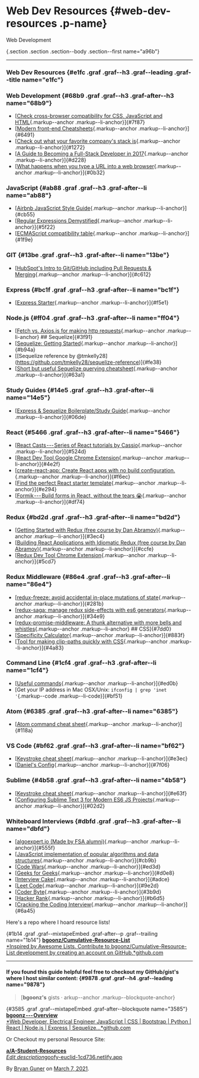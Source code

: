Web Dev Resources {#web-dev-resources .p-name}
=================


Web Development


 
{.section .section .section--body .section--first name="a96b"}
 

------------------------------------------------------------------------


  
### Web Dev Resources {#e1fc .graf .graf--h3 .graf--leading .graf--title name="e1fc"}

### Web Development {#68b9 .graf .graf--h3 .graf-after--h3 name="68b9"}

-   [[Check cross-browser compatibility for CSS, JavaScript and
    HTML](https://caniuse.com/#home){.markup--anchor
    .markup--li-anchor}]{#7f87}
-   [[Modern front-end
    Cheatsheets](https://medium.freecodecamp.org/modern-frontend-hacking-cheatsheets-df9c2566c72a){.markup--anchor
    .markup--li-anchor}]{#6491}
-   [[Check out what your favorite company's stack
    is](https://stackshare.io/){.markup--anchor
    .markup--li-anchor}]{#1272}
-   [[A Guide to Becoming a Full-Stack Developer in
    2017](https://medium.com/coderbyte/a-guide-to-becoming-a-full-stack-developer-in-2017-5c3c08a1600c){.markup--anchor
    .markup--li-anchor}]{#d228}
-   [[What happens when you type a URL into a web
    browser](http://edusagar.com/articles/view/70/What-happens-when-you-type-a-URL-in-browser){.markup--anchor
    .markup--li-anchor}]{#0b32}

### JavaScript {#ab88 .graf .graf--h3 .graf-after--li name="ab88"}

-   [[Airbnb JavaScript Style
    Guide](https://github.com/airbnb/javascript){.markup--anchor
    .markup--li-anchor}]{#cb55}
-   [[Regular Expressions
    Demystified](https://medium.freecodecamp.org/regular-expressions-demystified-regex-isnt-as-hard-as-it-looks-617b55cf787){.markup--anchor
    .markup--li-anchor}]{#5f22}
-   [[ECMAScript compatibility
    table](https://kangax.github.io/compat-table/es6/){.markup--anchor
    .markup--li-anchor}]{#1f9e}

### GIT {#13be .graf .graf--h3 .graf-after--li name="13be"}

-   [[HubSpot's Intro to Git/GitHub including Pull Requests &
    Merging](http://product.hubspot.com/blog/git-and-github-tutorial-for-beginners){.markup--anchor
    .markup--li-anchor}]{#c612}

### Express {#bc1f .graf .graf--h3 .graf-after--li name="bc1f"}

-   [[Express
    Starter](https://github.com/tanukid/express-starter){.markup--anchor
    .markup--li-anchor}]{#f5e1}

### Node.js {#ff04 .graf .graf--h3 .graf-after--li name="ff04"}

-   [[Fetch vs. Axios.js for making http
    requests](https://medium.com/@thejasonfile/fetch-vs-axios-js-for-making-http-requests-2b261cdd3af5){.markup--anchor
    .markup--li-anchor} \#\# Sequelize]{#3f91}
-   [[Sequelize: Getting
    Started](https://www.youtube.com/watch?v=6NKNfXtKk0c){.markup--anchor
    .markup--li-anchor}]{#b94a}
-   [\[Sequelize reference by
    \@tmkelly28\](https://github.com/tmkelly28/sequelize-reference)]{#fe38}
-   [[Short but useful Sequelize querying
    cheatsheet](https://blog.cloudboost.io/docs-for-the-sequelize-docs-querying-edition-aed4bd1273f0){.markup--anchor
    .markup--li-anchor}]{#63a1}

### Study Guides {#14e5 .graf .graf--h3 .graf-after--li name="14e5"}

-   [[Express & Sequelize Boilerplate/Study
    Guide](https://github.com/ohagert1/Express-Sequelize-Boilerplate-Study-Guide){.markup--anchor
    .markup--li-anchor}]{#06de}

### React {#5466 .graf .graf--h3 .graf-after--li name="5466"}

-   [[React Casts --- Series of React tutorials by
    Cassio](https://www.youtube.com/channel/UCZkjWyyLvzWeoVWEpRemrDQ){.markup--anchor
    .markup--li-anchor}]{#524d}
-   [[React Dev Tool Google Chrome
    Extension](https://chrome.google.com/webstore/detail/react-developer-tools/fmkadmapgofadopljbjfkapdkoienihi?hl=en){.markup--anchor
    .markup--li-anchor}]{#4e2f}
-   [[create-react-app: Create React apps with no build
    configuration.](https://github.com/facebookincubator/create-react-app){.markup--anchor
    .markup--li-anchor}]{#f6ec}
-   [[Find the perfect React starter
    template](https://www.javascriptstuff.com/react-starter-projects/){.markup--anchor
    .markup--li-anchor}]{#e294}
-   [[Formik --- Build forms in React, without the tears
    😭](https://github.com/jaredpalmer/formik){.markup--anchor
    .markup--li-anchor}]{#df74}

### Redux {#bd2d .graf .graf--h3 .graf-after--li name="bd2d"}

-   [[Getting Started with Redux (free course by Dan
    Abramov)](https://egghead.io/courses/getting-started-with-redux){.markup--anchor
    .markup--li-anchor}]{#3ec4}
-   [[Building React Applications with Idiomatic Redux (free course by
    Dan
    Abramov)](https://egghead.io/courses/building-react-applications-with-idiomatic-redux){.markup--anchor
    .markup--li-anchor}]{#ccfe}
-   [[Redux Dev Tool Chrome
    Extension](https://chrome.google.com/webstore/detail/redux-devtools/lmhkpmbekcpmknklioeibfkpmmfibljd?hl=en){.markup--anchor
    .markup--li-anchor}]{#5cd7}

### Redux Middleware {#86e4 .graf .graf--h3 .graf-after--li name="86e4"}

-   [[redux-freeze: avoid accidental in-place mutations of
    state](https://github.com/buunguyen/redux-freeze){.markup--anchor
    .markup--li-anchor}]{#281b}
-   [[redux-saga: manage redux side-effects with es6
    generators](https://github.com/redux-saga/redux-saga){.markup--anchor
    .markup--li-anchor}]{#34e9}
-   [[redux-promise-middleware: A thunk alternative with more bells and
    whistles](https://github.com/pburtchaell/redux-promise-middleware){.markup--anchor
    .markup--li-anchor} \#\# CSS]{#7dd0}
-   [[Specificity
    Calculator](https://specificity.keegan.st/){.markup--anchor
    .markup--li-anchor}]{#883f}
-   [[Tool for making clip-paths quickly with
    CSS](http://bennettfeely.com/clippy/){.markup--anchor
    .markup--li-anchor}]{#4a83}

### Command Line {#1cf4 .graf .graf--h3 .graf-after--li name="1cf4"}

-   [[Useful
    commands](https://lifehacker.com/5743814/become-a-command-line-ninja-with-these-time-saving-shortcuts){.markup--anchor
    .markup--li-anchor}]{#ed0b}
-   [Get your IP address in Mac OSX/Unix:
    `ifconfig | grep 'inet '`{.markup--code .markup--li-code}]{#bf51}

### Atom {#6385 .graf .graf--h3 .graf-after--li name="6385"}

-   [[Atom command cheat
    sheet](https://gist.github.com/chrissimpkins/5bf5686bae86b8129bee){.markup--anchor
    .markup--li-anchor}]{#118a}

### VS Code {#bf62 .graf .graf--h3 .graf-after--li name="bf62"}

-   [[Keystroke cheat
    sheet](https://code.visualstudio.com/shortcuts/keyboard-shortcuts-macos.pdf){.markup--anchor
    .markup--li-anchor}]{#e3ec}
-   [[Daniel's
    Config](https://gist.github.com/tanukid/4ba5d7021a2027362592cbac0a356f58){.markup--anchor
    .markup--li-anchor}]{#7f06}

### Sublime {#4b58 .graf .graf--h3 .graf-after--li name="4b58"}

-   [[Keystroke cheat
    sheet](http://sweetme.at/2013/08/08/sublime-text-keyboard-shortcuts/){.markup--anchor
    .markup--li-anchor}]{#e63f}
-   [[Configuring Sublime Text 3 for Modern ES6 JS
    Projects](https://medium.com/beyond-the-manifesto/configuring-sublime-text-3-for-modern-es6-js-projects-6f3fd69e95de){.markup--anchor
    .markup--li-anchor}]{#02d2}

### Whiteboard Interviews {#dbfd .graf .graf--h3 .graf-after--li name="dbfd"}

-   [[algoexpert.io (Made by FSA
    alumni)](https://www.algoexpert.io/product){.markup--anchor
    .markup--li-anchor}]{#555f}
-   [[JavaScript implementation of popular algorithms and data
    structures](https://github.com/mgechev/javascript-algorithms){.markup--anchor
    .markup--li-anchor}]{#cb9b}
-   [[Code Wars](www.codewars.com){.markup--anchor
    .markup--li-anchor}]{#ed3d}
-   [[Geeks for Geeks](http://www.geeksforgeeks.org/){.markup--anchor
    .markup--li-anchor}]{#d0e8}
-   [[Interview Cake](https://www.interviewcake.com/){.markup--anchor
    .markup--li-anchor}]{#adce}
-   [[Leet Code](https://leetcode.com/){.markup--anchor
    .markup--li-anchor}]{#9e2d}
-   [[Coder Byte](https://coderbyte.com/){.markup--anchor
    .markup--li-anchor}]{#3b9d}
-   [[Hacker Rank](https://www.hackerrank.com/){.markup--anchor
    .markup--li-anchor}]{#b6d5}
-   [[Cracking the Coding
    Interview](https://www.amazon.com/Cracking-Coding-Interview-Programming-Questions/dp/0984782850/ref=pd_lpo_sbs_14_t_0?_encoding=UTF8&psc=1&refRID=8BB0KRJ073A8CZXTW5PP&dpID=41XgSiYW7dL&preST=_SY291_BO1,204,203,200_QL40_&dpSrc=detail){.markup--anchor
    .markup--li-anchor}]{#6a45}

Here's a repo where I hoard resource lists!

{#1b14 .graf .graf--mixtapeEmbed .graf-after--p .graf--trailing name="1b14"}
[**bgoonz/Cumulative-Resource-List**\
*Inspired by Awesome Lists. Contribute to
bgoonz/Cumulative-Resource-List development by creating an account on
GitHub.*github.com](https://github.com/bgoonz/Cumulative-Resource-List.git "https://github.com/bgoonz/Cumulative-Resource-List.git") [](https://github.com/bgoonz/Cumulative-Resource-List.git) 





 

------------------------------------------------------------------------


  #### If you found this guide helpful feel free to checkout my GitHub/gist's where I host similar content: {#9878 .graf .graf--h4 .graf--leading name="9878"}

> [**bgoonz's** gists ·
 arkup--anchor
> .markup--blockquote-anchor}

{#3585 .graf .graf--mixtapeEmbed .graf-after--blockquote name="3585"}
[**bgoonz --- Overview**\
*Web Developer, Electrical Engineer JavaScript \| CSS \| Bootstrap \|
Python \| React \| Node.js \| Express \|
Sequelize...*github.com](https://github.com/bgoonz "https://github.com/bgoonz") [](https://github.com/bgoonz) 


Or Checkout my personal Resource Site:

 
[**a/A-Student-Resources**\
*Edit
description*goofy-euclid-1cd736.netlify.app]( https://web-dev-resource-hub.netlify.app/ " https://web-dev-resource-hub.netlify.app/") []( https://web-dev-resource-hub.netlify.app/) 






By [Bryan Guner](https://medium.com/@bryanguner)  on
[March 7, 2021](https://medium.com/p/ec1975773d7d).


